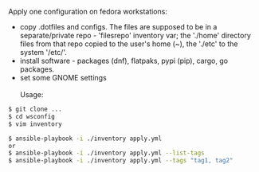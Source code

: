 Apply one configuration on fedora workstations:
- copy .dotfiles and configs. The files are supposed to be in a separate/private repo - 'filesrepo' inventory var; the './home' directory files from that repo copied to the user's home (~), the './etc' to the system '/etc/'.
- install software - packages (dnf), flatpaks, pypi (pip), cargo, go packages.
- set some GNOME settings
\
\
Usage:
```bash
$ git clone ...
$ cd wsconfig
$ vim inventory

$ ansible-playbook -i ./inventory apply.yml
or
$ ansible-playbook -i ./inventory apply.yml --list-tags
$ ansible-playbook -i ./inventory apply.yml --tags "tag1, tag2"

```
